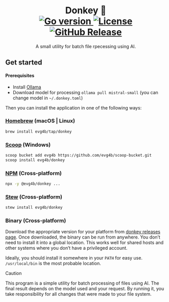<!--suppress HtmlDeprecatedAttribute -->
<h1 align="center">
    Donkey 🫏
    <br/>
    <a href="https://go.dev">
        <img alt="Go version" src="https://img.shields.io/github/go-mod/go-version/evg4b/donkey/main?label=go" />
    </a>
    <a href="https://github.com/evg4b/donkey/blob/main/LICENSE">
        <img alt="License" src="https://img.shields.io/github/license/evg4b/donkey?label=license&branch=main" />
    </a>
    <a href="https://github.com/evg4b/donkey/blob/main/LICENSE">
        <img alt="GitHub Release" src="https://img.shields.io/github/v/release/evg4b/donkey" />
    </a>
</h1>
<p align="center">
    A small utility for batch file rpecessing using AI.
</p>

## Get started

#### Prerequisites
- Install [Ollama](https://ollama.com/)
- Download model for processing `ollama pull mistral-small` (you can change model in `~/.donkey.toml`)

Then you can install the application in one of the following ways:

### [Homebrew](https://brew.sh/) (macOS | Linux)

```bash
brew install evg4b/tap/donkey
```

### [Scoop](https://scoop.sh/) (Windows)

```bash
scoop bucket add evg4b https://github.com/evg4b/scoop-bucket.git
scoop install evg4b/donkey
```

### [NPM](https://npmjs.com) (Cross-platform)

```bash
npx -y @evg4b/donkey ...
```

### [Stew](https://github.com/marwanhawari/stew) (Cross-platform)

```bash
stew install evg4b/donkey
```

### Binary (Cross-platform)

Download the appropriate version for your platform from [donkey releases page](https://github.com/evg4b/donkey/releases/latest). Once downloaded, the binary can be run from anywhere. You don’t need to install it into a global location. This works well for shared hosts and other systems where you don’t have a privileged account.

Ideally, you should install it somewhere in your `PATH` for easy use. `/usr/local/bin` is the most probable location.

> [!Caution]
>
> This program is a simple utility for batch processing of files using AI.
> The final result depends on the model used and your request.
> By running it, you take responsibility for all changes that were made to your file system.
